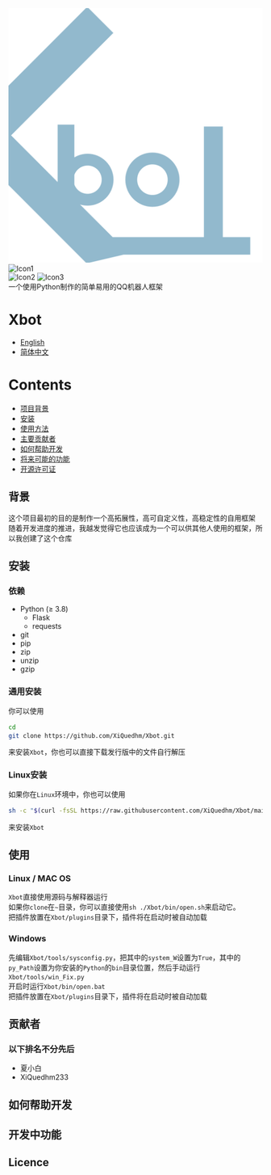 ![icon0](https://github.com/XiQuedhm/Xbot/blob/main/.resources/icon_light.png "Xbot Icon")
<br>
![Icon1](https://img.shields.io/badge/Chat%20on-gitter%20or%20telegram-blue "Chat")
<br>
![Icon2](https://img.shields.io/badge/Language-Python-lightgrey "Language")
![Icon3](https://img.shields.io/badge/Licence-CC--BY--NC--SA%204.0-lightgrey "Licence")
<br>
一个使用Python制作的简单易用的QQ机器人框架

# Xbot
*  [English](https://github.com/XiQuedhm/Xbot/blob/main/README.md)
* [简体中文](https://github.com/XiQuedhm/Xbot/blob/main/README_zhcn.md)

# Contents
* [项目背景](#背景)
* [安装](#安装)
* [使用方法](#使用)
* [主要贡献者](#贡献者)
* [如何帮助开发](#如何帮助开发)
* [将来可能的功能](#开发中功能)
* [开源许可证](#licence)
## 背景
这个项目最初的目的是制作一个高拓展性，高可自定义性，高稳定性的自用框架
<br>
随着开发进度的推进，我越发觉得它也应该成为一个可以供其他人使用的框架，所以我创建了这个仓库
## 安装
### 依赖
* Python (≥ 3.8)
    * Flask
    * requests
* git
* pip
* zip
* unzip
* gzip

### 通用安装
你可以使用
```sh
cd
git clone https://github.com/XiQuedhm/Xbot.git
```
来安装`Xbot`，你也可以直接下载发行版中的文件自行解压
### Linux安装
如果你在`Linux`环境中，你也可以使用
```sh
sh -c "$(curl -fsSL https://raw.githubusercontent.com/XiQuedhm/Xbot/main/tools/install.sh)"
```
来安装`Xbot`
## 使用
### Linux / MAC OS
`Xbot`直接使用源码与解释器运行
<br>
如果你`clone`在`~`目录，你可以直接使用`sh ./Xbot/bin/open.sh`来启动它。
<br>
把插件放置在`Xbot/plugins`目录下，插件将在启动时被自动加载
### Windows
先编辑`Xbot/tools/sysconfig.py`，把其中的`system_W`设置为`True`，其中的`py_Path`设置为你安装的`Python`的`bin`目录位置，然后手动运行`Xbot/tools/win_Fix.py`
<br>
开启时运行`Xbot/bin/open.bat`
<br>
把插件放置在`Xbot/plugins`目录下，插件将在启动时被自动加载
## 贡献者
### 以下排名不分先后
* 夏小白
* XiQuedhm233
##  如何帮助开发
## 开发中功能
## Licence